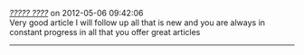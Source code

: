 *[????? ????](http://girlsgames.an3m1.com/)* on 2012-05-06 09:42:06  
Very good article I will follow up all that is new and you are always in constant progress in all that you offer great articles

---------------------------------------

